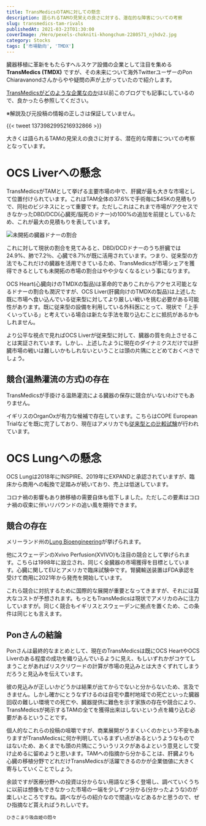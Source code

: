 ```yaml
---
title: TransMedicsのTAMに対しての懸念
description: 語られるTAMの見栄えの良さに対する、潜在的な障害についての考察
slug: transmedics-tam-rivals
publishedAt: 2021-03-23T01:30:00
coverImage: /Hero/pexels-chokniti-khongchum-2280571_njhdv2.jpg
category: Stocks
tags: ['市場動向', 'TMDX']
---
```


臓器移植に革新をもたらすヘルスケア設備の企業として注目を集める**TransMedics (TMDX)** ですが、その未来について海外TwitterユーザーのPon Chiaravanondさんからやや疑問の声が上がっていたので紹介します。

[TransMedicsがどのような企業なのか](/post/transmedics/)は以前このブログでも記事にしているので、良かったら参照してください。

※解説及び元投稿の情報の正しさは保証していません。

{{< tweet 1373982995216932866 >}}

大きくは語られるTAMの見栄えの良さに対する、潜在的な障害についての考察となっています。

# OCS Liverへの懸念

TransMedicsがTAMとして挙げる主要市場の中で、肝臓が最も大きな市場として位置付けられています。これはTAM全体の37.6%で手術毎に$45Kの見積もりで、同社のビジネスにとって重要です。ただしこれはこれまで市場がアクセスできなかったDBD/DCD(心臓死/脳死のドナー)の100%の追加を前提としているため、これが最大の見積もりを表しています。

![未開拓の臓器ドナーの割合](/Stocks/tmdx-pon-donors-unutilized_fmgzae.png)

これに対して現状の割合を見てみると、DBD/DCDドナーのうち肝臓では24.9%、肺で7.2％、心臓で8.7%が既に活用されています。つまり、従来型の方法でもこれだけの臓器を活用できているため、TransMedicsが市場シェアを獲得できるとしても未開拓の市場の割合はやや少なくなるという事になります。

OCS Heart(心臓向けのTMDXの製品)は革命的でありこれからアクセス可能となるドナーの割合も潤沢ですが、OCS Liver(肝臓向けのTMDXの製品)は上述した既に市場へ食い込んでいる従来型に対してより厳しい戦いを挑む必要がある可能性があります。既に従来型の設備を利用している外科医にとって、現状で「上手くいっている」と考えている場合は新たな手法を取り込むことに抵抗があるかもしれません。

より公平な視点で見ればOCS Liverが従来型に対して、臓器の質を向上させることは実証されています。しかし、上述したように現在のダイナミクスだけでは肝臓市場の戦いは難しいかもしれないということは頭の片隅にとどめておくべきでしょう。

## 競合(温熱灌流の方式)の存在

TransMedicsが手掛ける温熱灌流による臓器の保存に競合がいないわけでもありません。

イギリスのOrganOxが有力な候補で存在しています。こちらはCOPE European Trialなどを既に完了しており、現在はアメリカでも[従来型との比較試験](https://clinicaltrials.gov/ct2/show/NCT02775162)が行われています。

# OCS Lungへの懸念

OCS Lungは2018年にINSPIRE、2019年にEXPANDと承認されていますが、臨床から商用への転換で足踏みが続いており、売上は低迷しています。

コロナ禍の影響もあり肺移植の需要自体も低下しました。ただしこの要素はコロナ禍の収束に伴いリバウンドの追い風を期待できます。

## 競合の存在

メリーランド州の[Lung Bioengineering](https://www.lungbioengineering.com/)が挙げられます。

他にスウェーデンのXvivo Perfusion(XVIVO)も注目の競合として挙げられます。こちらは1998年に設立され、同じく全臓器の市場獲得を目標としています。心臓に関してEUとアメリカで臨床試験中です。腎臓輸送装置はFDA承認を受けて商用に2021年から発売を開始しています。

これら競合に対抗するために国際的な展開が重要となってきますが、それには莫大なコストが予想されます。もっともTransMedicsは現状でアメリカのみに注力していますが。同じく競合もイギリスとスウェーデンに拠点を置くため、この条件は同じとも言えます。

## Ponさんの結論

Ponさんは最終的なまとめとして、現在のTransMedicsは既にOCS HeartやOCS Liverのある程度の成功を織り込んでいるように見え、もしいずれかがコケてしまうことがあればリスクリワードの計算が市場の見込みとは大きくずれてしまうだろうと見込みを伝えています。

彼の見込みが正しいかどうかは結果が出てからでないと分からないため、言及できません。しかし確かにとうなずけるのは自宅や農村地域での死亡といった臓器回収の難しい環境での死亡や、臓器提供に難色を示す家族の存在や競合により、TransMedicsが掲示するTAMの全てを獲得出来はしないという点を織り込む必要があるということです。

個人的なこれらの投稿の咀嚼ですが、商業展開がうまくいくのかという不安もありますがTransMedicsに何か判明しているまずい点があるというようなものではないため、あくまでも頭の片隅にこういうリスクがあるよという意見として受け止めるに留めようと思います。TAMへの指摘から分かることは、肝臓よりも心臓の移植分野でどれだけTransMedicsが活躍できるのかが企業価値に大きく寄与していくことでしょう。

余談ですが医療分野への投資は分からない用語など多く登場し、調べていくうちに以前は想像もできなかった市場の一端を少しずつ分かる(分かったような)のが楽しいところですね。調べながらの紹介なので間違いなどあるかと思うので、ぜひ指摘など貰えればうれしいです。

```amazon:B079JW31Q8
ひきこまり吸血姫の悶々
```
